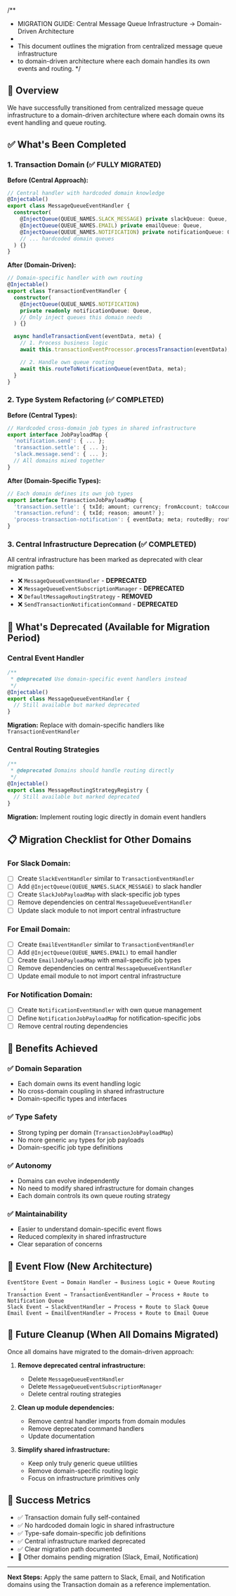 /\*\*

- MIGRATION GUIDE: Central Message Queue Infrastructure → Domain-Driven Architecture
-
- This document outlines the migration from centralized message queue infrastructure
- to domain-driven architecture where each domain handles its own events and routing.
  \*/

## 🎯 Overview

We have successfully transitioned from centralized message queue infrastructure to a
domain-driven architecture where each domain owns its event handling and queue routing.

## ✅ What's Been Completed

### 1. Transaction Domain (✅ FULLY MIGRATED)

**Before (Central Approach):**

```typescript
// Central handler with hardcoded domain knowledge
@Injectable()
export class MessageQueueEventHandler {
  constructor(
    @InjectQueue(QUEUE_NAMES.SLACK_MESSAGE) private slackQueue: Queue,
    @InjectQueue(QUEUE_NAMES.EMAIL) private emailQueue: Queue,
    @InjectQueue(QUEUE_NAMES.NOTIFICATION) private notificationQueue: Queue,
    // ... hardcoded domain queues
  ) {}
}
```

**After (Domain-Driven):**

```typescript
// Domain-specific handler with own routing
@Injectable()
export class TransactionEventHandler {
  constructor(
    @InjectQueue(QUEUE_NAMES.NOTIFICATION)
    private readonly notificationQueue: Queue,
    // Only inject queues this domain needs
  ) {}

  async handleTransactionEvent(eventData, meta) {
    // 1. Process business logic
    await this.transactionEventProcessor.processTransaction(eventData);

    // 2. Handle own queue routing
    await this.routeToNotificationQueue(eventData, meta);
  }
}
```

### 2. Type System Refactoring (✅ COMPLETED)

**Before (Central Types):**

```typescript
// Hardcoded cross-domain job types in shared infrastructure
export interface JobPayloadMap {
  'notification.send': { ... };
  'transaction.settle': { ... };
  'slack.message.send': { ... };
  // All domains mixed together
}
```

**After (Domain-Specific Types):**

```typescript
// Each domain defines its own job types
export interface TransactionJobPayloadMap {
  'transaction.settle': { txId; amount; currency; fromAccount; toAccount };
  'transaction.refund': { txId; reason; amount? };
  'process-transaction-notification': { eventData; meta; routedBy; routedAt };
}
```

### 3. Central Infrastructure Deprecation (✅ COMPLETED)

All central infrastructure has been marked as deprecated with clear migration paths:

- ❌ `MessageQueueEventHandler` - **DEPRECATED**
- ❌ `MessageQueueEventSubscriptionManager` - **DEPRECATED**
- ❌ `DefaultMessageRoutingStrategy` - **REMOVED**
- ❌ `SendTransactionNotificationCommand` - **DEPRECATED**

## 🚧 What's Deprecated (Available for Migration Period)

### Central Event Handler

```typescript
/**
 * @deprecated Use domain-specific event handlers instead
 */
@Injectable()
export class MessageQueueEventHandler {
  // Still available but marked deprecated
}
```

**Migration:** Replace with domain-specific handlers like `TransactionEventHandler`

### Central Routing Strategies

```typescript
/**
 * @deprecated Domains should handle routing directly
 */
@Injectable()
export class MessageRoutingStrategyRegistry {
  // Still available but marked deprecated
}
```

**Migration:** Implement routing logic directly in domain event handlers

## 📋 Migration Checklist for Other Domains

### For Slack Domain:

- [ ] Create `SlackEventHandler` similar to `TransactionEventHandler`
- [ ] Add `@InjectQueue(QUEUE_NAMES.SLACK_MESSAGE)` to slack handler
- [ ] Create `SlackJobPayloadMap` with slack-specific job types
- [ ] Remove dependencies on central `MessageQueueEventHandler`
- [ ] Update slack module to not import central infrastructure

### For Email Domain:

- [ ] Create `EmailEventHandler` similar to `TransactionEventHandler`
- [ ] Add `@InjectQueue(QUEUE_NAMES.EMAIL)` to email handler
- [ ] Create `EmailJobPayloadMap` with email-specific job types
- [ ] Remove dependencies on central `MessageQueueEventHandler`
- [ ] Update email module to not import central infrastructure

### For Notification Domain:

- [ ] Create `NotificationEventHandler` with own queue management
- [ ] Define `NotificationJobPayloadMap` for notification-specific jobs
- [ ] Remove central routing dependencies

## 🎯 Benefits Achieved

### ✅ Domain Separation

- Each domain owns its event handling logic
- No cross-domain coupling in shared infrastructure
- Domain-specific types and interfaces

### ✅ Type Safety

- Strong typing per domain (`TransactionJobPayloadMap`)
- No more generic `any` types for job payloads
- Domain-specific job type definitions

### ✅ Autonomy

- Domains can evolve independently
- No need to modify shared infrastructure for domain changes
- Each domain controls its own queue routing strategy

### ✅ Maintainability

- Easier to understand domain-specific event flows
- Reduced complexity in shared infrastructure
- Clear separation of concerns

## 🔄 Event Flow (New Architecture)

```
EventStore Event → Domain Handler → Business Logic + Queue Routing
     ↓                  ↓                    ↓
Transaction Event → TransactionEventHandler → Process + Route to Notification Queue
Slack Event → SlackEventHandler → Process + Route to Slack Queue
Email Event → EmailEventHandler → Process + Route to Email Queue
```

## 🧹 Future Cleanup (When All Domains Migrated)

Once all domains have migrated to the domain-driven approach:

1. **Remove deprecated central infrastructure:**

   - Delete `MessageQueueEventHandler`
   - Delete `MessageQueueEventSubscriptionManager`
   - Delete central routing strategies

2. **Clean up module dependencies:**

   - Remove central handler imports from domain modules
   - Remove deprecated command handlers
   - Update documentation

3. **Simplify shared infrastructure:**
   - Keep only truly generic queue utilities
   - Remove domain-specific routing logic
   - Focus on infrastructure primitives only

## 🎯 Success Metrics

- ✅ Transaction domain fully self-contained
- ✅ No hardcoded domain logic in shared infrastructure
- ✅ Type-safe domain-specific job definitions
- ✅ Central infrastructure marked deprecated
- ✅ Clear migration path documented
- 🚧 Other domains pending migration (Slack, Email, Notification)

---

**Next Steps:** Apply the same pattern to Slack, Email, and Notification domains using the Transaction domain as a reference implementation.
